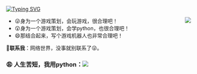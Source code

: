 [![Typing SVG](https://readme-typing-svg.herokuapp.com?size=25&duration=2500&color=CC9966&vCenter=true&width=200&height=40&lines=Hello+there+%F0%9F%91%8B%F0%9F%8F%BB;I'm+a+game+designer)](https://git.io/typing-svg)

<a href="#">
  <img align="right" src="https://github-readme-stats.vercel.app/api?username=justundertaker&count_private=true&show_icons=true&bg_color=15,f2f7fd,E0EAFC" />
</a>

- 😜身为一个游戏策划，会玩游戏，很合理吧！
- 😲身为一个游戏策划，会学python，也很合理吧！
- 😄那结合起来，写个游戏机器人也非常合理吧！

💬**联系我**：网络世界，没事就别联系了😜。

### 😩 人生苦短，我用python：![](https://img.shields.io/badge/-Python-3e74a2?style=flat-square&logo=Python&logoColor=fff)

